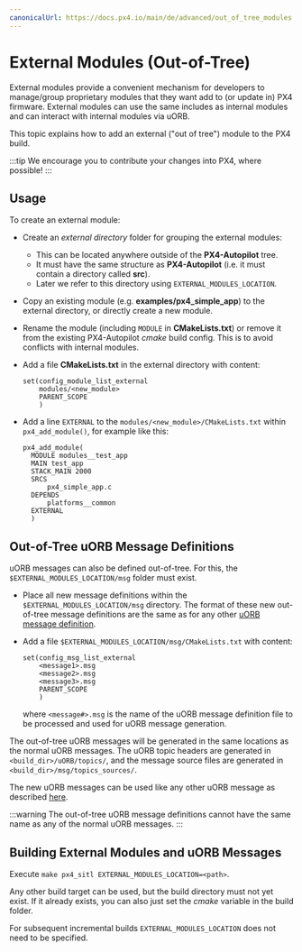 ```yaml
---
canonicalUrl: https://docs.px4.io/main/de/advanced/out_of_tree_modules
---
```


# External Modules (Out-of-Tree)

External modules provide a convenient mechanism for developers to manage/group proprietary modules that they want add to (or update in) PX4 firmware. External modules can use the same includes as internal modules and can interact with internal modules via uORB.

This topic explains how to add an external ("out of tree") module to the PX4 build.

:::tip
We encourage you to contribute your changes into PX4, where possible!
:::

## Usage

To create an external module:

- Create an _external directory_ folder for grouping the external modules:
  - This can be located anywhere outside of the **PX4-Autopilot** tree.
  - It must have the same structure as **PX4-Autopilot** (i.e. it must contain a directory called **src**).
  - Later we refer to this directory using `EXTERNAL_MODULES_LOCATION`.
- Copy an existing module (e.g. **examples/px4_simple_app**) to the external directory, or directly create a new module.
- Rename the module (including `MODULE` in **CMakeLists.txt**) or remove it from the existing PX4-Autopilot _cmake_ build config. This is to avoid conflicts with internal modules.
- Add a file **CMakeLists.txt** in the external directory with content:
  ```
  set(config_module_list_external
      modules/<new_module>
      PARENT_SCOPE
      )
  ```
- Add a line `EXTERNAL` to the `modules/<new_module>/CMakeLists.txt` within `px4_add_module()`, for example like this:

  ```
  px4_add_module(
    MODULE modules__test_app
    MAIN test_app
    STACK_MAIN 2000
    SRCS
        px4_simple_app.c
    DEPENDS
        platforms__common
    EXTERNAL
    )
  ```

## Out-of-Tree uORB Message Definitions

uORB messages can also be defined out-of-tree. For this, the `$EXTERNAL_MODULES_LOCATION/msg` folder must exist.

- Place all new message definitions within the `$EXTERNAL_MODULES_LOCATION/msg` directory. The format of these new out-of-tree message definitions are the same as for any other [uORB message definition](../middleware/uorb.md#adding-a-new-topic).
- Add a file `$EXTERNAL_MODULES_LOCATION/msg/CMakeLists.txt` with content:

  ```
  set(config_msg_list_external
      <message1>.msg
      <message2>.msg
      <message3>.msg
      PARENT_SCOPE
      )
  ```

  where `<message#>.msg` is the name of the uORB message definition file to be processed and used for uORB message generation.

The out-of-tree uORB messages will be generated in the same locations as the normal uORB messages. The uORB topic headers are generated in `<build_dir>/uORB/topics/`, and the message source files are generated in `<build_dir>/msg/topics_sources/`.

The new uORB messages can be used like any other uORB message as described [here](../middleware/uorb.md#adding-a-new-topic).

:::warning
The out-of-tree uORB message definitions cannot have the same name as any of the normal uORB messages.
:::

## Building External Modules and uORB Messages

Execute `make px4_sitl EXTERNAL_MODULES_LOCATION=<path>`.

Any other build target can be used, but the build directory must not yet exist. If it already exists, you can also just set the _cmake_ variable in the build folder.

For subsequent incremental builds `EXTERNAL_MODULES_LOCATION` does not need to be specified.
